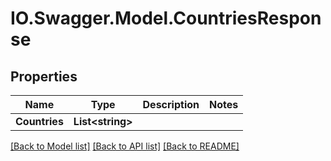 # IO.Swagger.Model.CountriesResponse
## Properties

Name | Type | Description | Notes
------------ | ------------- | ------------- | -------------
**Countries** | **List&lt;string&gt;** |  | 

[[Back to Model list]](../README.md#documentation-for-models) [[Back to API list]](../README.md#documentation-for-api-endpoints) [[Back to README]](../README.md)

